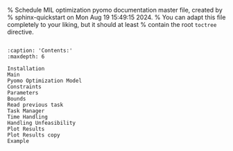 % Schedule MIL optimization pyomo documentation master file, created by
% sphinx-quickstart on Mon Aug 19 15:49:15 2024.
% You can adapt this file completely to your liking, but it should at least
% contain the root `toctree` directive.



```{include} ../../README.md
```


```{toctree}
:caption: 'Contents:'
:maxdepth: 6

Installation
Main
Pyomo Optimization Model
Constraints
Parameters
Bounds
Read previous task
Task Manager
Time Handling
Handling Unfeasibility
Plot Results
Plot Results copy
Example
```


